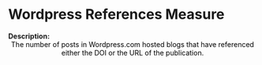 <style>
@media (min-width: 980px) {
    .md-nav, .md-sidebar {
      display: none!important;
    }
}
</style>

# Wordpress References Measure

<div id="value-display"></div>
<strong>Description:</strong>
<div class="tile-1" style="text-align:center; color:black">
    The number of posts in Wordpress.com hosted blogs that have referenced either the DOI or the URL of the publication.
</div>
<script>
document.getElementById('value-display').innerHTML = `
  <h2><strong>wordpress/references/v1</strong></h2></br>
  <strong>Source <span class="tooltip"><i class="fa-solid fa-circle-info"></i> <span class="tooltiptext">Not all platforms use the same parameters to measure the same thing, so it is important to differentiate the platform we are collecting data from.</span></span> :</strong> Wordpress </br>
  <strong>Type <span class="tooltip"><i class="fa-solid fa-circle-info"></i> <span class="tooltiptext">Not all measures represent the same event, some platforms report the number of people who accessed a publication (e.g. users, session), others the number of times a resource was seen (e.g. views). For clarity, each of the measures described here will include its type.</span></span> :</strong> references</br>
  <strong>Version <span class="tooltip"><i class="fa-solid fa-circle-info"></i> <span class="tooltiptext">Data providers and/or collectors may want to modify their definition of e.g. a view or a session. In order to ensure changes in these definitions are differentiated, we use versioning.</span></span> :</strong> 1
`;
</script>
